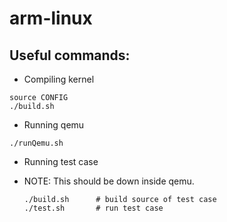 # arm-linux

## Useful commands:
* Compiling kernel
```
source CONFIG
./build.sh
```
* Running qemu
```
./runQemu.sh
```
* Running test case
+ NOTE: This should be down inside qemu.
	```
	./build.sh		# build source of test case
	./test.sh		# run test case
	```
